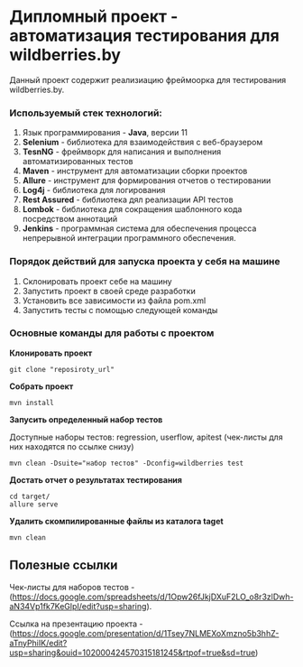 # Дипломный проект - автоматизация тестирования для wildberries.by
Данный проект содержит реализиацию фреймоорка для тестирования wildberries.by.
### Используемый стек технологий:
1. Язык программирования - **Java**, версии 11
2. **Selenium** - библиотека для взаимодействия с веб-браузером
3. **TesnNG** - фреймворк для написания и выполнения автоматизированных тестов
4. **Maven** - инструмент для автоматизации сборки проектов
5. **Allure** - инструмент для формирования отчетов о тестировании
6. **Log4j** - библиотека для логирования
7. **Rest Assured** - библиотека дял реализации API тестов
8. **Lombok** - библиотека для сокращения шаблонного кода посредством аннотаций
9. **Jenkins** - программная система для обеспечения процесса непрерывной интеграции программного обеспечения. 
### Порядок действий для запуска проекта у себя на машине
1. Склонировать проект себе на машину
2. Запустить проект в своей среде разработки
3. Установить все зависимости из файла pom.xml
4. Запустить тесты с помощью следующей команды

### Основные команды для работы с проектом
**Клонировать проект**
```
git clone "reposiroty_url"
```
**Собрать проект**
```
mvn install
```
**Запусить определенный набор тестов**

Доступные наборы тестов: regression, userflow, apitest (чек-листы для них находятся по ссылке снизу)
```
mvn clean -Dsuite="набор тестов" -Dconfig=wildberries test
```
**Достать отчет о результатах тестирования**
```
cd target/
allure serve
```
**Удалить скомпилированные файлы из каталога taget**
```
mvn clean
```

## Полезные ссылки 
Чек-листы для наборов тестов - (https://docs.google.com/spreadsheets/d/1Opw26fJkjDXuF2LO_o8r3zlDwh-aN34Vp1fk7KeGlpI/edit?usp=sharing).

Ссылка на презентацию проекта - (https://docs.google.com/presentation/d/1Tsey7NLMEXoXmzno5b3hhZ-aTnyPhiIK/edit?usp=sharing&ouid=102000424570315181245&rtpof=true&sd=true)
